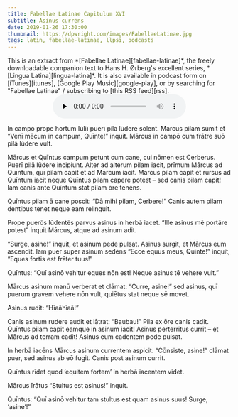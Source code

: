 ```yaml
---
title: Fabellae Latinae Capitulum XVI
subtitle: Asinus currēns
date: 2019-01-26 17:30:00
thumbnail: https://dpwright.com/images/FabellaeLatinae.jpg
tags: latin, fabellae-latinae, llpsi, podcasts
---
```


<div class="sidenote">This is an extract from *[Fabellae
Latinae][fabellae-latinae]*, the freely downloadable companion text to Hans H.
Ørberg's excellent series, *[Lingua Latina][lingua-latina]*.  It is also
available in podcast form on [iTunes][itunes], [Google Play
Music][google-play], or by searching for "Fabellae Latinae" / subscribing to
[this RSS feed][rss].</div>

<center>
<audio controls preload="none">
  <source src="https://s3.amazonaws.com/fabellaelatinae/capitula/16-AsinusCurrens.mp3" type="audio/mpeg" />
</audio>
</center>

In campō prope hortum Iūliī puerī pilā lūdere solent. Mārcus pilam sūmit et
“Venī mēcum in campum, Quīnte!” inquit. Mārcus in campō cum frātre suō pilā
lūdere vult.

Mārcus et Quīntus campum petunt cum cane, cui nōmen est Cerberus. Puerī pilā
lūdere incipiunt. Alter ad alterum pilam iacit, prīmum Mārcus ad Quīntum, quī
pilam capit et ad Mārcum iacit. Mārcus pilam capit et rūrsus ad Quīntum iacit
neque Quīntus pilam capere potest – sed canis pilam capit! Iam canis ante
Quīntum stat pilam ōre tenēns.

Quīntus pilam ā cane poscit: “Dā mihi pilam, Cerbere!” Canis autem pilam
dentibus tenet neque eam relinquit.

Prope puerōs lūdentēs parvus asinus in herbā iacet. “Ille asinus mē portāre
potest” inquit Mārcus, atque ad asinum adit.

“Surge, asine!” inquit, et asinum pede pulsat. Asinus surgit, et Mārcus eum
ascendit. Iam puer super asinum sedēns “Ecce equus meus, Quīnte!” inquit,
“Eques fortis est frāter tuus!”

Quīntus: “Quī asinō vehitur eques nōn est! Neque asinus tē vehere vult.”

Mārcus asinum manū verberat et clāmat: “Curre, asine!” sed asinus, quī puerum
gravem vehere nōn vult, quiētus stat neque sē movet.

Asinus rudit: “Hīaāhīaā!”

Canis asinum rudere audit et lātrat: “Baubau!” Pila ex ōre canis cadit. Quīntus
pilam capit eamque in asinum iacit! Asinus perterritus currit – et Mārcus ad
terram cadit! Asinus eum cadentem pede pulsat.

In herbā iacēns Mārcus asinum currentem aspicit. “Cōnsiste, asine!” clāmat
puer, sed asinus ab eō fugit. Canis post asinum currit.

Quīntus rīdet quod ‘equitem fortem’ in herbā iacentem videt.

Mārcus īrātus “Stultus est asinus!” inquit.

Quīntus: “Quī asinō vehitur tam stultus est quam asinus suus! Surge, ‘asine’!”

[fabellae-latinae]: https://www.hackettpublishing.com/pdfs/FabellaeLatinae_2016_HansOrberg.pdf
[lingua-latina]: https://www.hackettpublishing.com/lingua-latina-per-se-illustrata-series
[itunes]: https://itunes.apple.com/us/podcast/fabellae-latinae/id1439859681
[google-play]: https://play.google.com/music/m/Iejungfyafunuhg4ehuhrfjerdq?t=Fabellae_Latinae
[rss]: https://s3.amazonaws.com/fabellaelatinae/feed.rss
